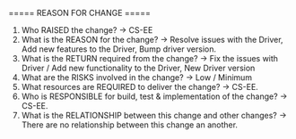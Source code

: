 ===== REASON FOR CHANGE ===== 

1. Who RAISED the change? 
     -> CS-EE
2. What is the REASON for the change? 
     -> Resolve issues with the Driver, Add new features to the Driver, Bump driver version.
3. What is the RETURN required from the change? 
     -> Fix the issues with Driver / Add new functionality to the Driver, New Driver version
4. What are the RISKS involved in the change? 
     -> Low / Minimum
5. What resources are REQUIRED to deliver the change? 
     -> CS-EE.
6. Who is RESPONSIBLE for build, test & implementation of the change? 
     -> CS-EE.
7. What is the RELATIONSHIP between this change and other changes? 
     -> There are no relationship between this change an another.